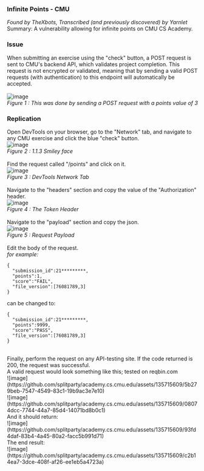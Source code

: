 ### Infinite Points - CMU
*Found by TheXbots, Transcribed (and previously discovered) by Yarnlet*<br>
Summary: A vulnerability allowing for infinite points on CMU CS Academy.<br>

### Issue
When submitting an exercise using the "check" button, a POST request is sent to CMU's backend API, which validates project completion. This request is not encrypted or validated, meaning that by sending a valid POST requests (with authentication) to this endpoint will automatically be accepted.<br>
<br>
![image](https://github.com/splitparty/academy.cs.cmu.edu/assets/135715609/7b9c46d9-d2b7-4b4e-a80a-513078ac1d22)<br>
*Figure 1 : This was done by sending a POST request with a points value of 3*<br>

### Replication
Open DevTools on your browser, go to the "Network" tab, and navigate to any CMU exercise and click the blue "check" button.<br>
![image](https://github.com/splitparty/academy.cs.cmu.edu/assets/135715609/5cf644a4-0fa7-4ebf-96aa-eb640ebd4878)<br>
*Figure 2 : 1.1.3 Smiley face*<br>
<br>
Find the request called "/points" and click on it.<br>
![image](https://github.com/splitparty/academy.cs.cmu.edu/assets/135715609/eb7a7ccb-956f-4d2b-9c2c-ac93c914d5c2)<br>
*Figure 3 : DevTools Network Tab*<br>
<br>
Navigate to the "headers" section and copy the value of the "Authorization" header.<br>
![image](https://github.com/splitparty/academy.cs.cmu.edu/assets/135715609/186eac47-deb8-4d10-9deb-cd09bf79a473)<br>
*Figure 4 : The Token Header*<br>
<br>
Navigate to the "payload" section and copy the json.<br>
![image](https://github.com/splitparty/academy.cs.cmu.edu/assets/135715609/ad9e287b-6af5-44fa-922c-e3eae011cc21)<br>
*Figure 5 : Request Payload*<br>
<br>
Edit the body of the request.<br>
*for example:*<br>
```
{
  "submission_id":21*********,
  "points":1,
  "score":"FAIL",
  "file_version":[76081789,3]
}
```
can be changed to: <br>
```
{
  "submission_id":21*********,
  "points":9999,
  "score":"PASS",
  "file_version":[76081789,3]
}
```
<br>
Finally, perform the request on any API-testing site. If the code returned is 200, the request was successful.<br>
A valid request would look something like this; tested on reqbin.com<br>
![image](https://github.com/splitparty/academy.cs.cmu.edu/assets/135715609/5b279beb-7547-4549-83c1-19b9ac3e7e10)<br>
![image](https://github.com/splitparty/academy.cs.cmu.edu/assets/135715609/08074dcc-7744-44a7-85d4-14071bd8b0c1)<br>
And it should return:<br>
![image](https://github.com/splitparty/academy.cs.cmu.edu/assets/135715609/93fd4daf-83b4-4a45-80a2-facc5b991d71)<br>
The end result:<br>
![image](https://github.com/splitparty/academy.cs.cmu.edu/assets/135715609/c2b14ea7-3dce-408f-af26-ee1eb5a4723a)














